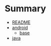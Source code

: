 # Summary

* [README](README.md)
* [android](android.md)
  * [base](android/base.md)
* [java](java.md)

